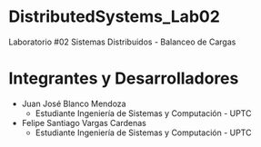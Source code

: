 # DistributedSystems_Lab02
Laboratorio #02 Sistemas Distribuidos - Balanceo de Cargas

# Integrantes y Desarrolladores
* Juan José Blanco Mendoza
	* Estudiante Ingeniería de Sistemas y Computación - UPTC
* Felipe Santiago Vargas Cardenas
	* Estudiante Ingeniería de Sistemas y Computación - UPTC
